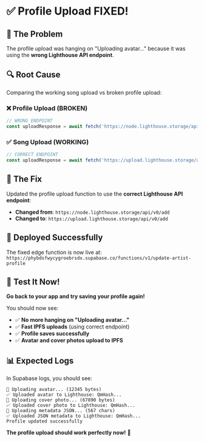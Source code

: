 # ✅ Profile Upload FIXED!

## 🎯 **The Problem**
The profile upload was hanging on "Uploading avatar..." because it was using the **wrong Lighthouse API endpoint**.

## 🔍 **Root Cause**
Comparing the working song upload vs broken profile upload:

### ❌ **Profile Upload (BROKEN)**
```typescript
// WRONG ENDPOINT
const uploadResponse = await fetch('https://node.lighthouse.storage/api/v0/add', {
```

### ✅ **Song Upload (WORKING)**  
```typescript
// CORRECT ENDPOINT
const uploadResponse = await fetch('https://upload.lighthouse.storage/api/v0/add', {
```

## 🔧 **The Fix**
Updated the profile upload function to use the **correct Lighthouse API endpoint**:

- **Changed from**: `https://node.lighthouse.storage/api/v0/add`
- **Changed to**: `https://upload.lighthouse.storage/api/v0/add`

## 🚀 **Deployed Successfully**
The fixed edge function is now live at:
`https://phybdsfwycygroebrsdx.supabase.co/functions/v1/update-artist-profile`

## 🧪 **Test It Now!**

**Go back to your app and try saving your profile again!** 

You should now see:
- ✅ **No more hanging on "Uploading avatar..."**
- ✅ **Fast IPFS uploads** (using correct endpoint)
- ✅ **Profile saves successfully**
- ✅ **Avatar and cover photos upload to IPFS**

## 📊 **Expected Logs**
In Supabase logs, you should see:
```
🔄 Uploading avatar... (12345 bytes)
✅ Uploaded avatar to Lighthouse: QmHash...
🔄 Uploading cover photo... (67890 bytes)  
✅ Uploaded cover photo to Lighthouse: QmHash...
🔄 Uploading metadata JSON... (567 chars)
✅ Uploaded JSON metadata to Lighthouse: QmHash...
Profile updated successfully
```

**The profile upload should work perfectly now!** 🎉
